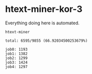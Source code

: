 # htext-miner-kor-3

Everything doing here is automated.

```
htext-miner

total: 6595/9855 (66.92034500253679%)

job0: 1193
job1: 1382
job2: 1299
job3: 1424
job4: 1297
```